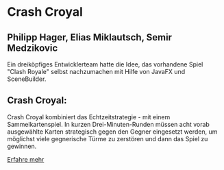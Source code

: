 # Crash Croyal

## Philipp Hager, Elias Miklautsch, Semir Medzikovic

Ein dreiköpfiges Entwicklerteam hatte die Idee, das vorhandene Spiel "Clash Royale" selbst nachzumachen mit Hilfe von JavaFX und SceneBuilder.

## Crash Croyal:
Crash Croyal kombiniert das Echtzeitstrategie - mit einem Sammelkartenspiel.
In kurzen Drei-Minuten-Runden müssen acht vorab ausgewählte Karten strategisch gegen den Gegner eingesetzt werden, um möglichst viele gegnerische Türme zu zerstören und dann das Spiel zu gewinnen.



[Erfahre mehr](about_the_game.md)
